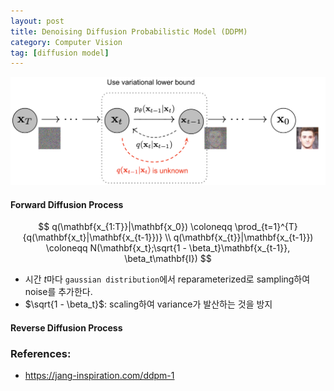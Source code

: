 ```yaml
---
layout: post
title: Denoising Diffusion Probabilistic Model (DDPM)
category: Computer Vision
tag: [diffusion model]
---
```



<img src='/assets/computer_vision/diffucion_model/forward.png'>

#### Forward Diffusion Process

$$
q(\mathbf{x_{1:T}}|\mathbf{x_0}) \coloneqq \prod_{t=1}^{T}{q(\mathbf{x_t}|\mathbf{x_{t-1}})} \\
q(\mathbf{x_{t}}|\mathbf{x_{t-1}}) \coloneqq N(\mathbf{x_t};\sqrt{1 - \beta_t}\mathbf{x_{t-1}}, \beta_t\mathbf{I})
$$

- 시간 $t$마다 `gaussian distribution`에서 reparameterized로 sampling하여 noise를 추가한다. 
- $\sqrt{1 - \beta_t}$: scaling하여 variance가 발산하는 것을 방지

#### Reverse Diffusion Process 


### References:
- https://jang-inspiration.com/ddpm-1